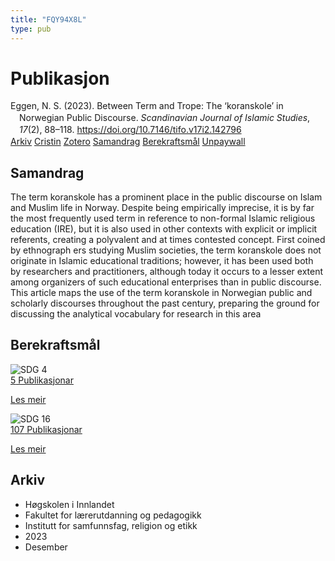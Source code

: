 ```yaml
---
title: "FQY94X8L"
type: pub
---
```

<h1>Publikasjon</h1>
<article id="csl-bib-container-FQY94X8L" class="csl-bib-container">
  <div class="csl-bib-body" style="line-height: 1.35; padding-left: 1em; text-indent:-1em;">
  <div class="csl-entry">Eggen, N. S. (2023). Between Term and Trope: The &#x2018;koranskole&#x2019; in Norwegian Public Discourse. <i>Scandinavian Journal of Islamic Studies</i>, <i>17</i>(2), 88&#x2013;118. <a href="https://doi.org/10.7146/tifo.v17i2.142796">https://doi.org/10.7146/tifo.v17i2.142796</a></div>
</div>
  <div class="csl-bib-buttons">
    <a href="#taxonomy-article-FQY94X8L" class="csl-bib-button">Arkiv</a>
    <a href="https://app.cristin.no/results/show.jsf?id=2217930" alt="Cristin URL" class="csl-bib-button">Cristin</a>
    <a href="http://zotero.org/groups/5402882/items/FQY94X8L" alt="Zotero URL" class="csl-bib-button">Zotero</a>
    <a href="#abstract-article-FQY94X8L" class="csl-bib-button">Samandrag</a>
    <a href="#sdg-article-FQY94X8L" class="csl-bib-button">Berekraftsmål</a>
    <a href="https://tifoislam.dk/article/download/142796/186495" class="csl-bib-button">Unpaywall</a>
  </div>
  <div id="csl-bib-meta-container-FQY94X8L"></div>
</article>
<div id="csl-bib-meta-FQY94X8L" class="csl-bib-meta">
  <article id="abstract-article-FQY94X8L" class="abstract-article">
    <h1>Samandrag</h1>
    The term koranskole has a prominent place in the public discourse on Islam and Muslim life in Norway. Despite being empirically imprecise, it is by far the most frequently used term in reference to non-formal Islamic religious education (IRE), but it is also used in other contexts with explicit or implicit referents, creating a polyvalent and at times contested concept. First coined by ethnograph ers studying Muslim societies, the term koranskole does not originate in Islamic educational traditions; however, it has been used both by researchers and practitioners, although today it occurs to a lesser extent among organizers of such educational enterprises than in public discourse. This article maps the use of the term koranskole in Norwegian public and scholarly discourses throughout the past century, preparing the ground for discussing the analytical vocabulary for research in this area
  </article>
  <article id="sdg-article-FQY94X8L" class="sdg-article">
    <h1>Berekraftsmål</h1>
    <div class="sdg-container"><div id="sdg4" class="sdg"> <img src="{{< params subfolder >}}images/sdg/sdg04_no.png" class="image" alt="SDG 4"> <div class="sdg-overlay"> <a href="{{< params subfolder >}}no/archive/?sdg=4#archive" class="sdg-publication-count"><span>5</span> Publikasjonar</a> <p><a href="NA" class="sdg-read-more">Les meir</a></p> </div> </div> <div id="sdg16" class="sdg"> <img src="{{< params subfolder >}}images/sdg/sdg16_no.png" class="image" alt="SDG 16"> <div class="sdg-overlay"> <a href="{{< params subfolder >}}no/archive/?sdg=16#archive" class="sdg-publication-count"><span>107</span> Publikasjonar</a> <p><a href="NA" class="sdg-read-more">Les meir</a></p> </div> </div></div>
  </article>
  <article id="taxonomy-article-FQY94X8L" class="taxonomy-article">
    <h1>Arkiv</h1>
    <ul>
      <li>Høgskolen i Innlandet</li>
      <li>Fakultet for lærerutdanning og pedagogikk</li>
      <li>Institutt for samfunnsfag, religion og etikk</li>
      <li>2023</li>
      <li>Desember</li>
    </ul>
  </article>
</div>
